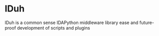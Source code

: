 # IDuh
IDuh is a common sense IDAPython middleware library ease and future-proof development of scripts and plugins
